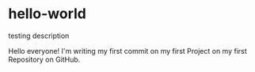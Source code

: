 # hello-world
testing description

Hello everyone! I'm writing my first commit on my first Project on my first Repository on GitHub.
